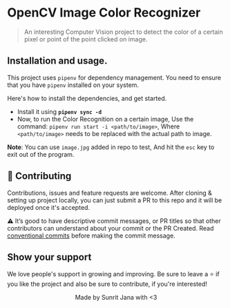 # OpenCV Image Color Recognizer

> An interesting Computer Vision project to detect the color of a certain pixel or point of the point clicked on image.

## Installation and usage.

This project uses `pipenv` for dependency management. You need to ensure that you have `pipenv`
installed on your system.

Here's how to install the dependencies, and get started.

- Install it using **`pipenv sync -d`**
- Now, to run the Color Recognition on a certain image, Use the command: `pipenv run start -i <path/to/image>`,
  Where `<path/to/image>` needs to be replaced with the actual path to image.

**Note**: You can use `image.jpg` added in repo to test, And hit the `esc` key to exit out of the program.

## 🤝 Contributing

Contributions, issues and feature requests are welcome. After cloning & setting up project locally, you can just submit 
a PR to this repo and it will be deployed once it's accepted.

⚠️ It’s good to have descriptive commit messages, or PR titles so that other contributors can understand about your 
commit or the PR Created. Read [conventional commits](https://www.conventionalcommits.org/en/v1.0.0-beta.3/) before 
making the commit message.

## Show your support

We love people's support in growing and improving. Be sure to leave a ⭐️ if you like the project and
also be sure to contribute, if you're interested!

<div align="center">
Made by Sunrit Jana with <3
</div>

